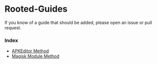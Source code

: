 # Rooted-Guides

If you know of a guide that should be added, please open an issue or pull request.

### Index

- [APKEditor Method](/rooted-guides/APKEditor.md)
- [Magisk Module Method](/rooted-guides/APKEditor.md)
